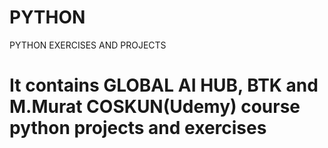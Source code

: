 # PYTHON
PYTHON EXERCISES AND PROJECTS
# It contains GLOBAL AI HUB, BTK and M.Murat COSKUN(Udemy) course python projects and exercises

